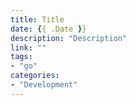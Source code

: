 ```yaml
---
title: Title
date: {{ .Date }}
description: "Description"
link: ""
tags:
- "go"
categories:
- "Development"
---
```


